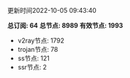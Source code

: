 更新时间2022-10-05 09:43:40

**总订阅: 64**
**总节点: 8989**
**有效节点: 1993**
- v2ray节点: 1792
- trojan节点: 78
- ss节点: 121
- ssr节点: 2
